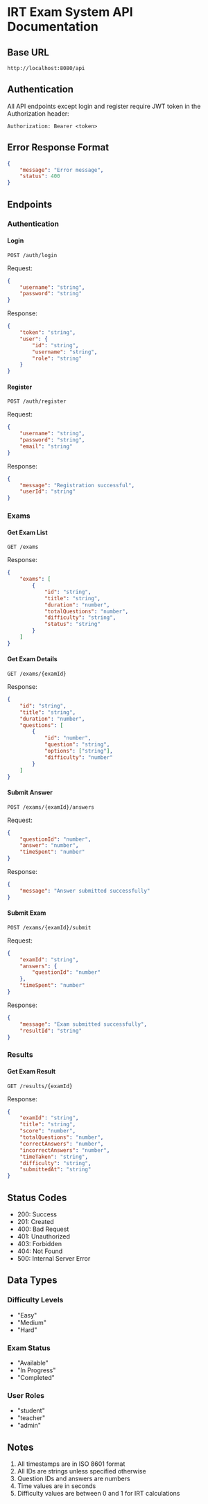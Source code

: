 # IRT Exam System API Documentation

## Base URL
```
http://localhost:8080/api
```

## Authentication
All API endpoints except login and register require JWT token in the Authorization header:
```
Authorization: Bearer <token>
```

## Error Response Format
```json
{
    "message": "Error message",
    "status": 400
}
```

## Endpoints

### Authentication

#### Login
```
POST /auth/login
```
Request:
```json
{
    "username": "string",
    "password": "string"
}
```
Response:
```json
{
    "token": "string",
    "user": {
        "id": "string",
        "username": "string",
        "role": "string"
    }
}
```

#### Register
```
POST /auth/register
```
Request:
```json
{
    "username": "string",
    "password": "string",
    "email": "string"
}
```
Response:
```json
{
    "message": "Registration successful",
    "userId": "string"
}
```

### Exams

#### Get Exam List
```
GET /exams
```
Response:
```json
{
    "exams": [
        {
            "id": "string",
            "title": "string",
            "duration": "number",
            "totalQuestions": "number",
            "difficulty": "string",
            "status": "string"
        }
    ]
}
```

#### Get Exam Details
```
GET /exams/{examId}
```
Response:
```json
{
    "id": "string",
    "title": "string",
    "duration": "number",
    "questions": [
        {
            "id": "number",
            "question": "string",
            "options": ["string"],
            "difficulty": "number"
        }
    ]
}
```

#### Submit Answer
```
POST /exams/{examId}/answers
```
Request:
```json
{
    "questionId": "number",
    "answer": "number",
    "timeSpent": "number"
}
```
Response:
```json
{
    "message": "Answer submitted successfully"
}
```

#### Submit Exam
```
POST /exams/{examId}/submit
```
Request:
```json
{
    "examId": "string",
    "answers": {
        "questionId": "number"
    },
    "timeSpent": "number"
}
```
Response:
```json
{
    "message": "Exam submitted successfully",
    "resultId": "string"
}
```

### Results

#### Get Exam Result
```
GET /results/{examId}
```
Response:
```json
{
    "examId": "string",
    "title": "string",
    "score": "number",
    "totalQuestions": "number",
    "correctAnswers": "number",
    "incorrectAnswers": "number",
    "timeTaken": "string",
    "difficulty": "string",
    "submittedAt": "string"
}
```

## Status Codes

- 200: Success
- 201: Created
- 400: Bad Request
- 401: Unauthorized
- 403: Forbidden
- 404: Not Found
- 500: Internal Server Error

## Data Types

### Difficulty Levels
- "Easy"
- "Medium"
- "Hard"

### Exam Status
- "Available"
- "In Progress"
- "Completed"

### User Roles
- "student"
- "teacher"
- "admin"

## Notes

1. All timestamps are in ISO 8601 format
2. All IDs are strings unless specified otherwise
3. Question IDs and answers are numbers
4. Time values are in seconds
5. Difficulty values are between 0 and 1 for IRT calculations 